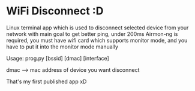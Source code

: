 # WiFi Disconnect :D
Linux terminal app which is used to disconnect selected device from your network with main goal to get better ping, under 200ms
Airmon-ng is required, you must have wifi card which supports monitor mode, and you have to put it into the monitor mode manually

Usage: prog.py [bssid] [dmac] [interface]

dmac --> mac address of device you want disconnect


That's my first published app xD
